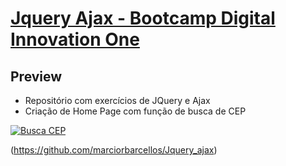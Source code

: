 # [Jquery Ajax - Bootcamp Digital Innovation One](https://github.com/marciorbarcellos/Jquery_ajax)

## Preview

- Repositório com exercícios de JQuery e Ajax
- Criação de Home Page com função de busca de CEP

[![Busca CEP](https://i.imgur.com/EEBWLhl.jpg "Busca CEP")](https://i.imgur.com/EEBWLhl.jpg "Busca CEP")

(https://github.com/marciorbarcellos/Jquery_ajax)


